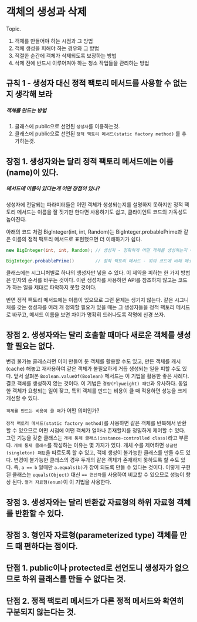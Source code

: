 # 객체의 생성과 삭제

Topic.
1. 객체를 만들어야 하는 시점과 그 방법
2. 객체 생성을 피해야 하는 경우와 그 방법
3. 적절한 순간에 객체가 삭제되도록 보장하는 방법
4. 삭제 전에 반드시 이루어져야 하는 청소 작업들을 관리하는 방법

## 규칙 1 - 생성자 대신 정적 팩토리 메서드를 사용할 수 없는지 생각해 보라
##### 객체를 만드는 방법
1. 클래스에 public으로 선언된 `생성자`를 이용하는것.
2. 클래스에 public으로 선언된 `정적 팩토리 메서드(static factory method)` 를 추가하는것.

## 장점 1. 생성자와는 달리 정적 팩토리 메서드에는 이름(name)이 있다.
##### 메서드에 이름이 있다는게 어떤 장점이 있나?
생성자에 전달되는 파라미터들은 어떤 객체가 생성되는지를 설명하지 못하지만 정적 팩토리 메서드는 이름을 잘 짓기만 한다면 사용하기도 쉽고, 클라이언트 코드의 가독성도 높아진다.

아래의 코드 처럼 BigInteger(int, int, Random)는 BigInteger.probablePrime과 같은 이름의 정적 팩토리 메서드로 표현했으면 더 이해하기가 쉽다.
```java
new BigInteger(int, int, Random); // 생성자 - 정확하게 어떤 객체를 생성하는지 이해하기 어렵다 

BigInteger.probablePrime()        // 정적 팩토리 메서드 - 위의 코드에 비해 메소드 이름으로 인해 이해하기 쉽다 
```

클래스에는 시그니처별로 하나의 생성자만 넣을 수 있다. 
이 제약을 피하는 한 가지 방법은 인자의 순서를 바꾸는 것이다. 
이런 생성자를 사용하면 API를 참조하지 않고는 코드가 하는 일을 제대로 파악하지 못할 것이다.

반면 정적 팩토리 메서드에는 이름이 있으므로 그런 문제는 생기지 않는다. 
같은 시그니처를 갖는 생성자를 여러 개 정의할 필요가 있을 때는 그 생성자들을 정적 팩토리 메서드로 바꾸고, 메서드 이름을 보면 차이가 명확히 드러나도록 작명에 신경 쓰자.

## 장점 2. 생성자와는 달리 호출할 때마다 새로운 객체를 생성할 필요는 없다.
변경 불가능 클래스라면 이미 만들어 둔 객체를 활용할 수도 있고, 만든 객체를 캐시(cache) 해놓고 재사용하여 같은 객체가 불필요하게 거듭 생성되는 일을 피할 수도 있다. 앞서 살펴본 `Boolean.valueOf(Boolean)` 메서드는 이 기법을 활용한 좋은 사례다. 결코 객체를 생성하지 않는 것이다. 이 기법은 `경량(Flyweight) 패턴`과 유사하다. 동일한 객체가 요청되는 일이 잦고, 특히 객체를 만드는 비용이 클 때 적용하면 성능을 크게 개선할 수 있다.

`객체를 만드는 비용이 클 때`가 어떤 의미인가?

`정적 팩토리 메서드(static factory method)`를 사용하면 같은 객체를 반복해서 반환할 수 있으므로 어떤 시점에 어떤 객체가 얼마나 존재할지를 정밀하게 제어할 수 있다. 
그런 기능을 갖춘 클래스는 `개체 통제 클래스(instance-controlled class)`라고 부른다. `개체 통제 클래스`를 작성하는 이유는 몇 가지가 있다. 
개체 수를 제어하면 `싱글턴(singleton) 패턴`을 따르도록 할 수 있고, 객체 생성이 불가능한 클래스를 만들 수도 있다. 
변경이 불가능한 클래스의 경우 두개의 같은 객체가 존재하지 못하도록 할 수도 있다. 즉, `a == b`  일때만 `a.equals(b)`가 참이 되도록 만들 수 있다는 것이다. 
이렇게 구현된 클래스는 `equals(Object)` 대신 `== 연산자`를 사용하여 비교할 수 있으므로 성능이 향상 된다. `열거 자료형(enum)`이 이 기법을 사용한다.

## 장점 3. 생성자와는 달리 반환값 자료형의 하위 자료형 객체를 반환할 수 있다.
## 장점 3. 형인자 자료형(parameterized type) 객체를 만드 때 편하다는 점이다.

## 단점 1. public이나 protected로 선언도니 생성자가 없으므로 하위 클래스를 만들 수 없다는 것.
## 단점 2. 정적 팩토리 메서드가 다른 정적 메서드와 확연히 구분되지 않는다는 것.